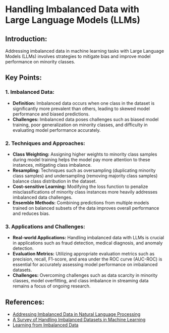 # Handling Imbalanced Data with Large Language Models (LLMs)

## Introduction:
Addressing imbalanced data in machine learning tasks with Large Language Models (LLMs) involves strategies to mitigate bias and improve model performance on minority classes. 

## Key Points:

### 1. Imbalanced Data:
- **Definition:** Imbalanced data occurs when one class in the dataset is significantly more prevalent than others, leading to skewed model performance and biased predictions.
- **Challenges:** Imbalanced data poses challenges such as biased model training, poor generalization on minority classes, and difficulty in evaluating model performance accurately.

### 2. Techniques and Approaches:
- **Class Weighting:** Assigning higher weights to minority class samples during model training helps the model pay more attention to these instances, mitigating class imbalance.
- **Resampling:** Techniques such as oversampling (duplicating minority class samples) and undersampling (removing majority class samples) balance class distribution in the dataset.
- **Cost-sensitive Learning:** Modifying the loss function to penalize misclassifications of minority class instances more heavily addresses imbalanced data challenges.
- **Ensemble Methods:** Combining predictions from multiple models trained on balanced subsets of the data improves overall performance and reduces bias.

### 3. Applications and Challenges:
- **Real-world Applications:** Handling imbalanced data with LLMs is crucial in applications such as fraud detection, medical diagnosis, and anomaly detection.
- **Evaluation Metrics:** Utilizing appropriate evaluation metrics such as precision, recall, F1-score, and area under the ROC curve (AUC-ROC) is essential for accurately assessing model performance on imbalanced datasets.
- **Challenges:** Overcoming challenges such as data scarcity in minority classes, model overfitting, and class imbalance in streaming data remains a focus of ongoing research.

## References:
- [Addressing Imbalanced Data in Natural Language Processing](https://arxiv.org/abs/2010.03090)
- [A Survey of Handling Imbalanced Datasets in Machine Learning](https://arxiv.org/abs/1505.01658)
- [Learning from Imbalanced Data](https://www.sciencedirect.com/science/article/pii/S095741741000474X)
